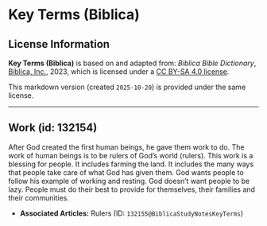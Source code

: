 # Key Terms (Biblica)

## License Information

**Key Terms (Biblica)** is based on and adapted from: _Biblica Bible Dictionary_, [Biblica, Inc.](https://www.biblica.com/), 2023, which is licensed under a [CC BY-SA 4.0 license](https://creativecommons.org/licenses/by-sa/4.0/legalcode.en).

This markdown version (created `2025-10-20`) is provided under the same license.



--------------------------------

## Work (id: 132154)

After God created the first human beings, he gave them work to do. The work of human beings is to be rulers of God’s world (rulers). This work is a blessing for people. It includes farming the land. It includes the many ways that people take care of what God has given them. God wants people to follow his example of working and resting. God doesn’t want people to be lazy. People must do their best to provide for themselves, their families and their communities.

* **Associated Articles:** Rulers (ID: `132155@BiblicaStudyNotesKeyTerms`)

